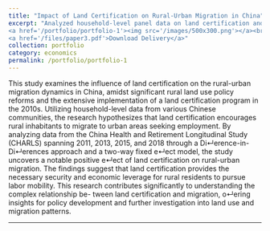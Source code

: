 ```yaml
---
title: "Impact of Land Certification on Rural-Urban Migration in China"
excerpt: "Analyzed household-level panel data on land certification and rural-urban migration in China, highlighting DID/TWFE results and policy implications. 1<br/>
<a href='/portfolio/portfolio-1'><img src='/images/500x300.png'></a><br/>
<a href='/files/paper3.pdf'>Download Delivery</a>"
collection: portfolio
category: economics
permalink: /portfolio/portfolio-1
---
```


This study examines the influence of land certification on the rural-urban migration dynamics in China, amidst significant rural land use policy reforms and the extensive implementation of a land certification program in the 2010s. Utilizing household-level data from various Chinese communities, the research hypothesizes that land certification encourages rural inhabitants to migrate to urban areas seeking employment. By analyzing data from the China Health and Retirement Longitudinal Study (CHARLS) spanning 2011, 2013, 2015, and 2018 through a Di↵erence-in-Di↵erences approach and a two-way fixed e↵ect model, the study uncovers a notable positive e↵ect of land certification on rural-urban migration. The findings suggest that land certification provides the necessary security and economic leverage for rural residents to pursue labor mobility. This research contributes significantly to understanding the complex relationship be- tween land certification and migration, o↵ering insights for policy development and further investigation into land use and migration patterns.  

---

